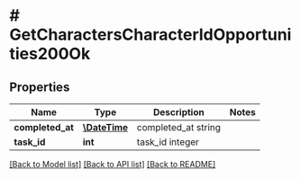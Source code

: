 # # GetCharactersCharacterIdOpportunities200Ok

## Properties

Name | Type | Description | Notes
------------ | ------------- | ------------- | -------------
**completed_at** | [**\DateTime**](\DateTime.md) | completed_at string |
**task_id** | **int** | task_id integer |

[[Back to Model list]](../../README.md#models) [[Back to API list]](../../README.md#endpoints) [[Back to README]](../../README.md)

